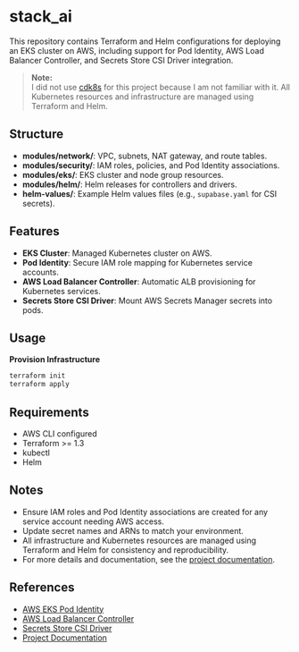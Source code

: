 # stack_ai

This repository contains Terraform and Helm configurations for deploying an EKS cluster on AWS, including support for Pod Identity, AWS Load Balancer Controller, and Secrets Store CSI Driver integration.

> **Note:**  
> I did not use [cdk8s](https://cdk8s.io/) for this project because I am not familiar with it. All Kubernetes resources and infrastructure are managed using Terraform and Helm.

## Structure

- **modules/network/**: VPC, subnets, NAT gateway, and route tables.
- **modules/security/**: IAM roles, policies, and Pod Identity associations.
- **modules/eks/**: EKS cluster and node group resources.
- **modules/helm/**: Helm releases for controllers and drivers.
- **helm-values/**: Example Helm values files (e.g., `supabase.yaml` for CSI secrets).

## Features

- **EKS Cluster**: Managed Kubernetes cluster on AWS.
- **Pod Identity**: Secure IAM role mapping for Kubernetes service accounts.
- **AWS Load Balancer Controller**: Automatic ALB provisioning for Kubernetes services.
- **Secrets Store CSI Driver**: Mount AWS Secrets Manager secrets into pods.

## Usage

**Provision Infrastructure**
   ```sh
   terraform init
   terraform apply
   ```
## Requirements

- AWS CLI configured
- Terraform >= 1.3
- kubectl
- Helm

## Notes

- Ensure IAM roles and Pod Identity associations are created for any service account needing AWS access.
- Update secret names and ARNs to match your environment.
- All infrastructure and Kubernetes resources are managed using Terraform and Helm for consistency and reproducibility.
- For more details and documentation, see the [project documentation](https://stack-ai.notion.site/Take-at-Home-Task-DevOps-Engineer-K8s-Supabase-212974ca255c8015980ee7d969d35899).

## References

- [AWS EKS Pod Identity](https://docs.aws.amazon.com/eks/latest/userguide/pod-identity.html)
- [AWS Load Balancer Controller](https://docs.aws.amazon.com/eks/latest/userguide/aws-load-balancer-controller.html)
- [Secrets Store CSI Driver](https://secrets-store-csi-driver.sigs.k8s.io/)
- [Project Documentation](https://stack-ai.notion.site/Take-at-Home-Task-DevOps-Engineer-K8s-Supabase-212974ca255c8015980ee7d969d35899)